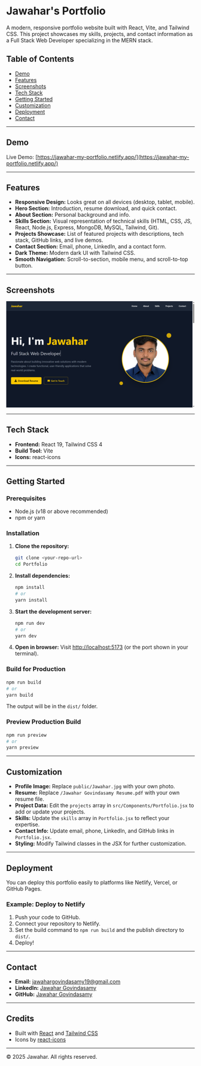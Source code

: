 # Jawahar's Portfolio

A modern, responsive portfolio website built with React, Vite, and Tailwind CSS. This project showcases my skills, projects, and contact information as a Full Stack Web Developer specializing in the MERN stack.

## Table of Contents
- [Demo](#demo)
- [Features](#features)
- [Screenshots](#screenshots)
- [Tech Stack](#tech-stack)
- [Getting Started](#getting-started)
- [Customization](#customization)
- [Deployment](#deployment)
- [Contact](#contact)

---

## Demo

Live Demo: [https://jawahar-my-portfolio.netlify.app/](https://jawahar-my-portfolio.netlify.app/)

---

## Features
- **Responsive Design:** Looks great on all devices (desktop, tablet, mobile).
- **Hero Section:** Introduction, resume download, and quick contact.
- **About Section:** Personal background and info.
- **Skills Section:** Visual representation of technical skills (HTML, CSS, JS, React, Node.js, Express, MongoDB, MySQL, Tailwind, Git).
- **Projects Showcase:** List of featured projects with descriptions, tech stack, GitHub links, and live demos.
- **Contact Section:** Email, phone, LinkedIn, and a contact form.
- **Dark Theme:** Modern dark UI with Tailwind CSS.
- **Smooth Navigation:** Scroll-to-section, mobile menu, and scroll-to-top button.

---

## Screenshots

![Portfolio Screenshot](./public/image.png)

---

## Tech Stack
- **Frontend:** React 19, Tailwind CSS 4
- **Build Tool:** Vite
- **Icons:** react-icons

---

## Getting Started

### Prerequisites
- Node.js (v18 or above recommended)
- npm or yarn

### Installation
1. **Clone the repository:**
   ```bash
   git clone <your-repo-url>
   cd Portfolio
   ```
2. **Install dependencies:**
   ```bash
   npm install
   # or
   yarn install
   ```
3. **Start the development server:**
   ```bash
   npm run dev
   # or
   yarn dev
   ```
4. **Open in browser:**
   Visit [http://localhost:5173](http://localhost:5173) (or the port shown in your terminal).

### Build for Production
```bash
npm run build
# or
yarn build
```
The output will be in the `dist/` folder.

### Preview Production Build
```bash
npm run preview
# or
yarn preview
```

---

## Customization
- **Profile Image:** Replace `public/Jawahar.jpg` with your own photo.
- **Resume:** Replace `/Jawahar Govindasamy Resume.pdf` with your own resume file.
- **Project Data:** Edit the `projects` array in `src/Components/Portfolio.jsx` to add or update your projects.
- **Skills:** Update the `skills` array in `Portfolio.jsx` to reflect your expertise.
- **Contact Info:** Update email, phone, LinkedIn, and GitHub links in `Portfolio.jsx`.
- **Styling:** Modify Tailwind classes in the JSX for further customization.

---

## Deployment
You can deploy this portfolio easily to platforms like Netlify, Vercel, or GitHub Pages.

### Example: Deploy to Netlify
1. Push your code to GitHub.
2. Connect your repository to Netlify.
3. Set the build command to `npm run build` and the publish directory to `dist/`.
4. Deploy!

---

## Contact

- **Email:** jawahargovindasamy19@gmail.com
- **LinkedIn:** [Jawahar Govindasamy](https://www.linkedin.com/in/jawahar-govindasamy-407480236/)
- **GitHub:** [Jawahar Govindasamy](https://github.com/jawahargovindasamy)

---

## Credits
- Built with [React](https://react.dev/) and [Tailwind CSS](https://tailwindcss.com/)
- Icons by [react-icons](https://react-icons.github.io/react-icons/)

---

© 2025 Jawahar. All rights reserved.

